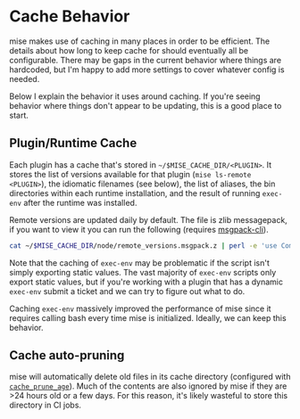 # Cache Behavior

mise makes use of caching in many places in order to be efficient. The details about how long to keep
cache for should eventually all be configurable. There may be gaps in the current behavior where
things are hardcoded, but I'm happy to add more settings to cover whatever config is needed.

Below I explain the behavior it uses around caching. If you're seeing behavior where things don't appear
to be updating, this is a good place to start.

## Plugin/Runtime Cache

Each plugin has a cache that's stored in `~/$MISE_CACHE_DIR/<PLUGIN>`. It stores
the list of versions available for that plugin (`mise ls-remote <PLUGIN>`), the idiomatic filenames (see below),
the list of aliases, the bin directories within each runtime installation, and the result of
running `exec-env` after the runtime was installed.

Remote versions are updated daily by default. The file is zlib messagepack, if you want to view it you can
run the following (requires [msgpack-cli](https://github.com/msgpack/msgpack-cli)).

```sh
cat ~/$MISE_CACHE_DIR/node/remote_versions.msgpack.z | perl -e 'use Compress::Raw::Zlib;my $d=new Compress::Raw::Zlib::Inflate();my $o;undef $/;$d->inflate(<>,$o);print $o;' | msgpack-cli decode
```

Note that the caching of `exec-env` may be problematic if the script isn't simply exporting
static values. The vast majority of `exec-env` scripts only export static values, but if you're
working with a plugin that has a dynamic `exec-env` submit
a ticket and we can try to figure out what to do.

Caching `exec-env` massively improved the performance of mise since it requires calling bash
every time mise is initialized. Ideally, we can keep this
behavior.

## Cache auto-pruning

mise will automatically delete old files in its cache directory (configured with [`cache_prune_age`](https://mise.jdx.dev/configuration/settings.html#cache_prune_age)). Much of
the contents are also ignored by mise if they are >24 hours old or a few days. For this reason, it's likely wasteful to store this directory in CI jobs.
